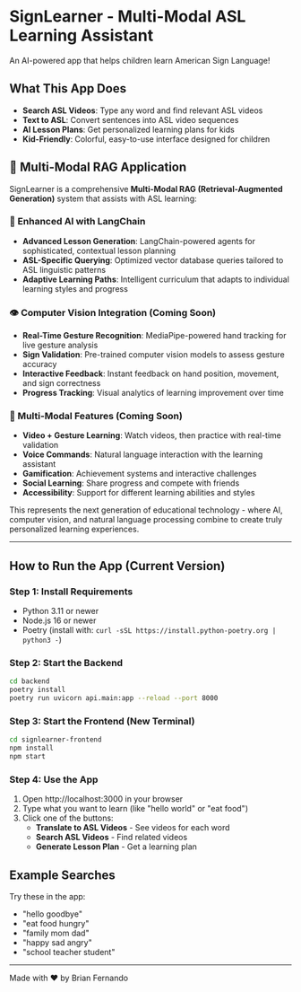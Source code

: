 # SignLearner - Multi-Modal ASL Learning Assistant

An AI-powered app that helps children learn American Sign Language!

## What This App Does

- **Search ASL Videos**: Type any word and find relevant ASL videos
- **Text to ASL**: Convert sentences into ASL video sequences  
- **AI Lesson Plans**: Get personalized learning plans for kids
- **Kid-Friendly**: Colorful, easy-to-use interface designed for children

## 🚀 Multi-Modal RAG Application

SignLearner is a comprehensive **Multi-Modal RAG (Retrieval-Augmented Generation)** system that assists with ASL learning:

### 🧠 Enhanced AI with LangChain
- **Advanced Lesson Generation**: LangChain-powered agents for sophisticated, contextual lesson planning
- **ASL-Specific Querying**: Optimized vector database queries tailored to ASL linguistic patterns
- **Adaptive Learning Paths**: Intelligent curriculum that adapts to individual learning styles and progress

### 👁️ Computer Vision Integration (Coming Soon)
- **Real-Time Gesture Recognition**: MediaPipe-powered hand tracking for live gesture analysis
- **Sign Validation**: Pre-trained computer vision models to assess gesture accuracy
- **Interactive Feedback**: Instant feedback on hand position, movement, and sign correctness
- **Progress Tracking**: Visual analytics of learning improvement over time

### 🎯 Multi-Modal Features (Coming Soon)
- **Video + Gesture Learning**: Watch videos, then practice with real-time validation
- **Voice Commands**: Natural language interaction with the learning assistant
- **Gamification**: Achievement systems and interactive challenges
- **Social Learning**: Share progress and compete with friends
- **Accessibility**: Support for different learning abilities and styles

This represents the next generation of educational technology - where AI, computer vision, and natural language processing combine to create truly personalized learning experiences.

---

## How to Run the App (Current Version)

### Step 1: Install Requirements
- Python 3.11 or newer
- Node.js 16 or newer
- Poetry (install with: `curl -sSL https://install.python-poetry.org | python3 -`)

### Step 2: Start the Backend
```bash
cd backend
poetry install
poetry run uvicorn api.main:app --reload --port 8000
```

### Step 3: Start the Frontend (New Terminal)
```bash
cd signlearner-frontend
npm install
npm start
```

### Step 4: Use the App
1. Open http://localhost:3000 in your browser
2. Type what you want to learn (like "hello world" or "eat food")
3. Click one of the buttons:
   - **Translate to ASL Videos** - See videos for each word
   - **Search ASL Videos** - Find related videos
   - **Generate Lesson Plan** - Get a learning plan

## Example Searches

Try these in the app:
- "hello goodbye"
- "eat food hungry"
- "family mom dad"
- "happy sad angry"
- "school teacher student"
---

Made with ❤️ by Brian Fernando